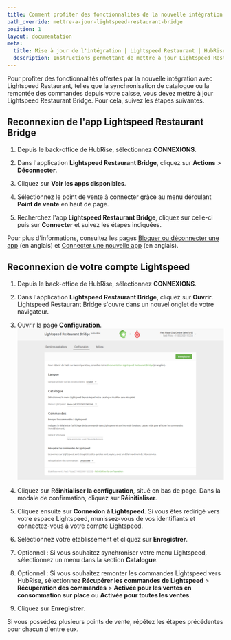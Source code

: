```yaml
---
title: Comment profiter des fonctionnalités de la nouvelle intégration Lightspeed Restaurant ?
path_override: mettre-a-jour-lightspeed-restaurant-bridge
position: 1
layout: documentation
meta:
  title: Mise à jour de l'intégration | Lightspeed Restaurant | HubRise
  description: Instructions permettant de mettre à jour Lightspeed Restaurant Bridge, afin de profiter des fonctionnalités offertes par la nouvelle intégration avec Lightspeed Restaurant.
---
```


Pour profiter des fonctionnalités offertes par la nouvelle intégration avec Lightspeed Restaurant, telles que la synchronisation de catalogue ou la remontée des commandes depuis votre caisse, vous devez mettre à jour Lightspeed Restaurant Bridge. Pour cela, suivez les étapes suivantes.

## Reconnexion de l'app Lightspeed Restaurant Bridge

1. Depuis le back-office de HubRise, sélectionnez **CONNEXIONS**.

1. Dans l'application **Lightspeed Restaurant Bridge**, cliquez sur **Actions** > **Déconnecter**.

1. Cliquez sur **Voir les apps disponibles**.

1. Sélectionnez le point de vente à connecter grâce au menu déroulant **Point de vente** en haut de page.

1. Recherchez l'app **Lightspeed Restaurant Bridge**, cliquez sur celle-ci puis sur **Connecter** et suivez les étapes indiquées.

Pour plus d'informations, consultez les pages [Bloquer ou déconnecter une app](/docs/connections#block-or-disconnect) (en anglais) et [Connecter une nouvelle app](/docs/connections#connect) (en anglais).

## Reconnexion de votre compte Lightspeed

1. Depuis le back-office de HubRise, sélectionnez **CONNEXIONS**.

1. Dans l'application **Lightspeed Restaurant Bridge**, cliquez sur **Ouvrir**. Lightspeed Restaurant Bridge s'ouvre dans un nouvel onglet de votre navigateur.

1. Ouvrir la page **Configuration**.
   ![Mettre à jour Lightspeed Restaurant Bridge - Page de configuration](../../fr/images/014-configuration-page.png)

1. Cliquez sur **Réinitialiser la configuration**, situé en bas de page. Dans la modale de confirmation, cliquez sur **Réinitialiser**.

1. Cliquez ensuite sur **Connexion à Lightspeed**. Si vous êtes redirigé vers votre espace Lightspeed, munissez-vous de vos identifiants et connectez-vous à votre compte Lightspeed.

1. Sélectionnez votre établissement et cliquez sur **Enregistrer**.

1. Optionnel : Si vous souhaitez synchroniser votre menu Lightspeed, sélectionnez un menu dans la section **Catalogue**.

1. Optionnel : Si vous souhaitez remonter les commandes Lightspeed vers HubRise, sélectionnez **Récupérer les commandes de Lightspeed** > **Récupération des commandes** > **Activée pour les ventes en consommation sur place** ou **Activée pour toutes les ventes**.

1. Cliquez sur **Enregistrer**.

Si vous possédez plusieurs points de vente, répétez les étapes précédentes pour chacun d'entre eux.
